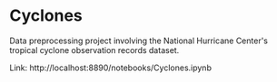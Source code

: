 # Cyclones

Data preprocessing project involving the National Hurricane Center's tropical cyclone observation records dataset.

Link: http://localhost:8890/notebooks/Cyclones.ipynb
